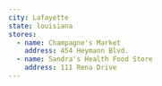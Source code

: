 ```yaml
---
city: Lafayette
state: louisiana
stores:
  - name: Champagne's Market
    address: 454 Heymann Blvd.
  - name: Sandra's Health Food Store
    address: 111 Rena Drive
---
```

